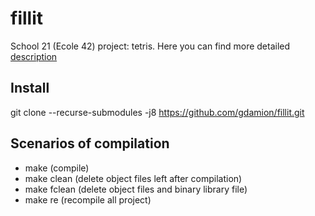 # fillit
School 21 (Ecole 42) project: tetris.
Here you can find more detailed [description](https://github.com/gdamion/fillit/blob/master/fillit.en.pdf)
## Install
git clone --recurse-submodules -j8 https://github.com/gdamion/fillit.git
## Scenarios of compilation
- make (compile)
- make clean (delete object files left after compilation)
- make fclean (delete object files and binary library file) 
- make re (recompile all project)
